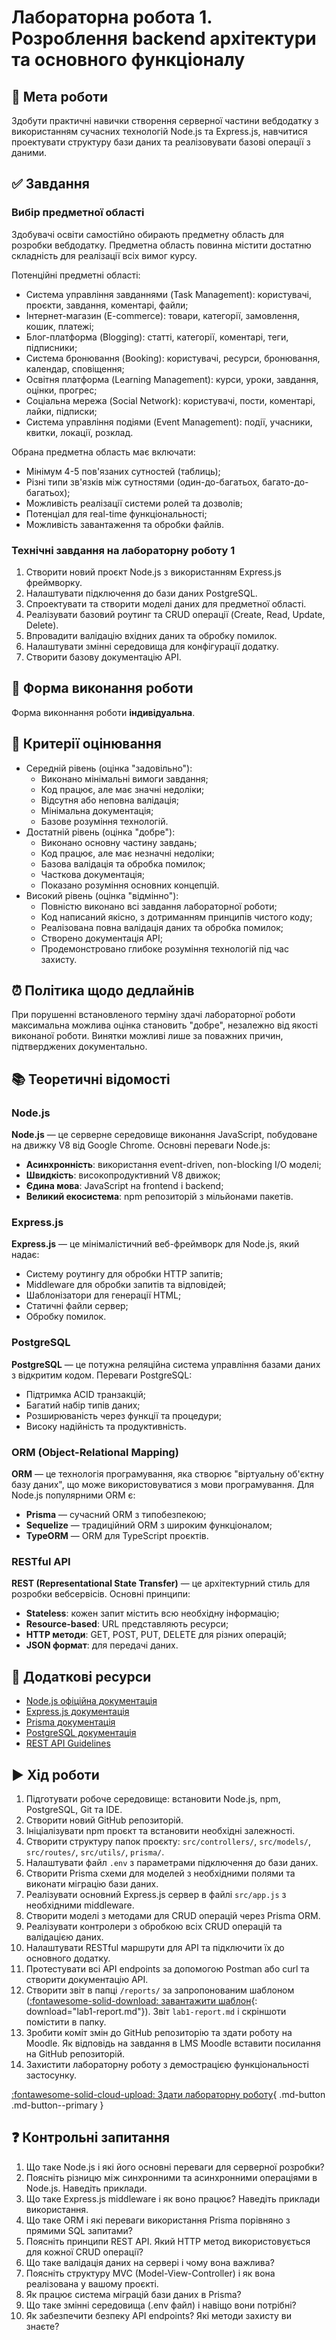# Лабораторна робота 1.  Розроблення backend архітектури та основного функціоналу

## 🎯 Мета роботи

Здобути практичні навички створення серверної частини вебдодатку з використанням сучасних технологій Node.js та Express.js, навчитися проектувати структуру бази даних та реалізовувати базові операції з даними.


## ✅ Завдання

### Вибір предметної області

Здобувачі освіти самостійно обирають предметну область для розробки вебдодатку. Предметна область повинна містити достатню складність для реалізації всіх вимог курсу.

Потенційні предметні області:

- Система управління завданнями (Task Management): користувачі, проєкти, завдання, коментарі, файли;
- Інтернет-магазин (E-commerce): товари, категорії, замовлення, кошик, платежі;
- Блог-платформа (Blogging): статті, категорії, коментарі, теги, підписники;
- Система бронювання (Booking): користувачі, ресурси, бронювання, календар, сповіщення;
- Освітня платформа (Learning Management): курси, уроки, завдання, оцінки, прогрес;
- Соціальна мережа (Social Network): користувачі, пости, коментарі, лайки, підписки;
- Система управління подіями (Event Management): події, учасники, квитки, локації, розклад.

Обрана предметна область має включати:

- Мінімум 4-5 пов'язаних сутностей (таблиць);
- Різні типи зв'язків між сутностями (один-до-багатьох, багато-до-багатьох);
- Можливість реалізації системи ролей та дозволів;
- Потенціал для real-time функціональності;
- Можливість завантаження та обробки файлів.

### Технічні завдання на лабораторну роботу 1

1. Створити новий проєкт Node.js з використанням Express.js фреймворку.
2. Налаштувати підключення до бази даних PostgreSQL.
3. Спроектувати та створити моделі даних для предметної області.
4. Реалізувати базовий роутинг та CRUD операції (Create, Read, Update, Delete).
5. Впровадити валідацію вхідних даних та обробку помилок.
6. Налаштувати змінні середовища для конфігурації додатку.
7. Створити базову документацію API.

## 👥 Форма виконання роботи

Форма виконнання роботи **індивідуальна**.

## 📝 Критерії оцінювання

- Cередній рівень (оцінка "задовільно"):
    - Виконано мінімальні вимоги завдання;
    - Код працює, але має значні недоліки;
    - Відсутня або неповна валідація;
    - Мінімальна документація;
    - Базове розуміння технологій.
- Достатній рівень (оцінка "добре"):
    - Виконано основну частину завдань;
    - Код працює, але має незначні недоліки;
    - Базова валідація та обробка помилок;
    - Часткова документація;
    - Показано розуміння основних концепцій.
- Високий рівень (оцінка "відмінно"):
    - Повністю виконано всі завдання лабораторної роботи;
    - Код написаний якісно, з дотриманням принципів чистого коду;
    - Реалізована повна валідація даних та обробка помилок;
    - Створено документація API;
    - Продемонстровано глибоке розуміння технологій під час захисту.

## ⏰ Політика щодо дедлайнів

При порушенні встановленого терміну здачі лабораторної роботи максимальна можлива оцінка становить "добре", незалежно від якості виконаної роботи. Винятки можливі лише за поважних причин, підтверджених документально.

## 📚 Теоретичні відомості


### Node.js

**Node.js** — це серверне середовище виконання JavaScript, побудоване на движку V8 від Google Chrome. Основні переваги Node.js:

- **Асинхронність**: використання event-driven, non-blocking I/O моделі;
- **Швидкість**: високопродуктивний V8 движок;
- **Єдина мова**: JavaScript на frontend і backend;
- **Великий екосистема**: npm репозиторій з мільйонами пакетів.

### Express.js

**Express.js** — це мінімалістичний веб-фреймворк для Node.js, який надає:

- Систему роутингу для обробки HTTP запитів;
- Middleware для обробки запитів та відповідей;
- Шаблонізатори для генерації HTML;
- Статичні файли сервер;
- Обробку помилок.

### PostgreSQL

**PostgreSQL** — це потужна реляційна система управління базами даних з відкритим кодом. Переваги PostgreSQL:

- Підтримка ACID транзакцій;
- Багатий набір типів даних;
- Розширюваність через функції та процедури;
- Високу надійність та продуктивність.

### ORM (Object-Relational Mapping)

**ORM** — це технологія програмування, яка створює "віртуальну об'єктну базу даних", що може використовуватися з мови програмування. Для Node.js популярними ORM є:

- **Prisma** — сучасний ORM з типобезпекою;
- **Sequelize** — традиційний ORM з широким функціоналом;
- **TypeORM** — ORM для TypeScript проєктів.

### RESTful API

**REST (Representational State Transfer)** — це архітектурний стиль для розробки вебсервісів. Основні принципи:

- **Stateless**: кожен запит містить всю необхідну інформацію;
- **Resource-based**: URL представляють ресурси;
- **HTTP методи**: GET, POST, PUT, DELETE для різних операцій;
- **JSON формат**: для передачі даних.

## 🔗 Додаткові ресурси

- [Node.js офіційна документація](https://nodejs.org/en/docs/)
- [Express.js документація](https://expressjs.com/)
- [Prisma документація](https://www.prisma.io/docs/)
- [PostgreSQL документація](https://www.postgresql.org/docs/)
- [REST API Guidelines](https://restfulapi.net/)

## ▶️ Хід роботи

1. Підготувати робоче середовище: встановити Node.js, npm, PostgreSQL, Git та IDE.
2. Створити новий GitHub репозиторій.
3. Ініціалізувати npm проєкт та встановити необхідні залежності.
4. Створити структуру папок проєкту: `src/controllers/`, `src/models/`, `src/routes/`, `src/utils/`, `prisma/`.
5. Налаштувати файл `.env` з параметрами підключення до бази даних.
6. Створити Prisma схеми для моделей з необхідними полями та виконати міграцію бази даних.
7. Реалізувати основний Express.js сервер в файлі `src/app.js` з необхідними middleware.
8. Створити моделі з методами для CRUD операцій через Prisma ORM.
9. Реалізувати контролери з обробкою всіх CRUD операцій та валідацією даних.
10. Налаштувати RESTful маршрути для API та підключити їх до основного додатку.
11. Протестувати всі API endpoints за допомогою Postman або curl та створити документацію API.
12. Cтворити звіт в папці `/reports/` за запропонованим шаблоном ([:fontawesome-solid-download: завантажити шаблон](assets/lab1-report.md){: download="lab1-report.md"}). Звіт `lab1-report.md` і скріншоти помістити в папку.
12. Зробити коміт змін до GitHub репозиторію та здати роботу на Moodle. Як відповідь на завдання в LMS Moodle вставити посилання на GitHub репозиторій.
13. Захистити лабораторну роботу з демострацією функціональності застосунку.

[:fontawesome-solid-cloud-upload: Здати лабораторну роботу](http://194.187.154.85/moodle/course/view.php?id=17#section-2){ .md-button .md-button--primary }

## ❓ Контрольні запитання

1. Що таке Node.js і які його основні переваги для серверної розробки?
2. Поясніть різницю між синхронними та асинхронними операціями в Node.js. Наведіть приклади.
3. Що таке Express.js middleware і як воно працює? Наведіть приклади використання.
4. Що таке ORM і які переваги використання Prisma порівняно з прямими SQL запитами?
5. Поясніть принципи REST API. Який HTTP метод використовується для кожної CRUD операції?
6. Що таке валідація даних на сервері і чому вона важлива?
7. Поясніть структуру MVC (Model-View-Controller) і як вона реалізована у вашому проєкті.
8. Як працює система міграцій бази даних в Prisma?
9. Що таке змінні середовища (.env файл) і навіщо вони потрібні?
10. Як забезпечити безпеку API endpoints? Які методи захисту ви знаєте?
